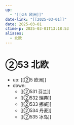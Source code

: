 ```yaml
---
up:
  - "[[②5 欧洲]]"
date-link: "[[2025-03-01]]"
date: 2025-03-01
ctime-p: 2025-03-01T13:18:53
aliases:
  - 北欧
---
```


# ②53 北欧

- up: [[②5 欧洲]]
- down:	
	- [[②531 芬兰]]
	- [[②532 瑞典]]
	- [[②533 挪威]]
	- [[②534 丹麦]]
	- [[②535 冰岛]]
	
